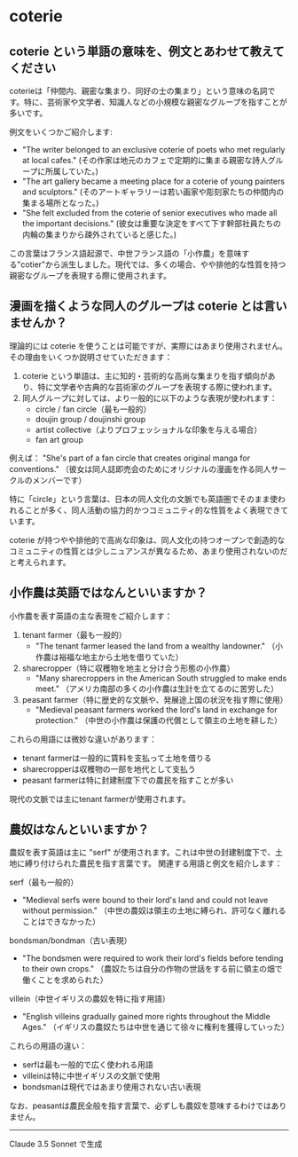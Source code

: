 # coterie

## coterie という単語の意味を、例文とあわせて教えてください

coterieは「仲間内、親密な集まり、同好の士の集まり」という意味の名詞です。特に、芸術家や文学者、知識人などの小規模な親密なグループを指すことが多いです。

例文をいくつかご紹介します:

 * "The writer belonged to an exclusive coterie of poets who met regularly at local cafes." (その作家は地元のカフェで定期的に集まる親密な詩人グループに所属していた。)
 * "The art gallery became a meeting place for a coterie of young painters and sculptors." (そのアートギャラリーは若い画家や彫刻家たちの仲間内の集まる場所となった。)
 * "She felt excluded from the coterie of senior executives who made all the important decisions." (彼女は重要な決定をすべて下す幹部社員たちの内輪の集まりから疎外されていると感じた。)

この言葉はフランス語起源で、中世フランス語の「小作農」を意味する"cotier"から派生しました。現代では、多くの場合、やや排他的な性質を持つ親密なグループを表現する際に使用されます。

## 漫画を描くような同人のグループは coterie とは言いませんか？

理論的には coterie を使うことは可能ですが、実際にはあまり使用されません。その理由をいくつか説明させていただきます：

1. coterie という単語は、主に知的・芸術的な高尚な集まりを指す傾向があり、特に文学者や古典的な芸術家のグループを表現する際に使われます。
2. 同人グループに対しては、より一般的に以下のような表現が使われます：
   - circle / fan circle（最も一般的）
   - doujin group / doujinshi group
   - artist collective（よりプロフェッショナルな印象を与える場合）
   - fan art group

例えば：
"She's part of a fan circle that creates original manga for conventions."
（彼女は同人誌即売会のためにオリジナルの漫画を作る同人サークルのメンバーです）

特に「circle」という言葉は、日本の同人文化の文脈でも英語圏でそのまま使われることが多く、同人活動の協力的かつコミュニティ的な性質をよく表現できています。

coterie が持つやや排他的で高尚な印象は、同人文化の持つオープンで創造的なコミュニティの性質とは少しニュアンスが異なるため、あまり使用されないのだと考えられます。

## 小作農は英語ではなんといいますか？

小作農を表す英語の主な表現をご紹介します：

1. tenant farmer（最も一般的）
   - "The tenant farmer leased the land from a wealthy landowner."
（小作農は裕福な地主から土地を借りていた）
2. sharecropper（特に収穫物を地主と分け合う形態の小作農）
   - "Many sharecroppers in the American South struggled to make ends meet."
（アメリカ南部の多くの小作農は生計を立てるのに苦労した）
3. peasant farmer（特に歴史的な文脈や、発展途上国の状況を指す際に使用）
   - "Medieval peasant farmers worked the lord's land in exchange for protection."
（中世の小作農は保護の代償として領主の土地を耕した）

これらの用語には微妙な違いがあります：
- tenant farmerは一般的に賃料を支払って土地を借りる
- sharecropperは収穫物の一部を地代として支払う
- peasant farmerは特に封建制度下での農民を指すことが多い

現代の文脈では主にtenant farmerが使用されます。

## 農奴はなんといいますか？

農奴を表す英語は主に "serf" が使用されます。これは中世の封建制度下で、土地に縛り付けられた農民を指す言葉です。
関連する用語と例文を紹介します：

serf（最も一般的）

 * "Medieval serfs were bound to their lord's land and could not leave without permission."
（中世の農奴は領主の土地に縛られ、許可なく離れることはできなかった）

bondsman/bondman（古い表現）

 * "The bondsmen were required to work their lord's fields before tending to their own crops."
（農奴たちは自分の作物の世話をする前に領主の畑で働くことを求められた）

villein（中世イギリスの農奴を特に指す用語）

 * "English villeins gradually gained more rights throughout the Middle Ages."
（イギリスの農奴たちは中世を通じて徐々に権利を獲得していった）

これらの用語の違い：

 * serfは最も一般的で広く使われる用語
 * villeinは特に中世イギリスの文脈で使用
 * bondsmanは現代ではあまり使用されない古い表現

なお、peasantは農民全般を指す言葉で、必ずしも農奴を意味するわけではありません。

---
Claude 3.5 Sonnet で生成
